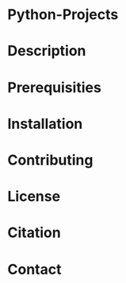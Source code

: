 # Python-Projects
# Description
# Prerequisities
# Installation
# Contributing
# License
# Citation
# Contact
